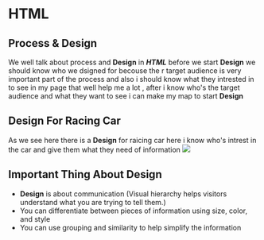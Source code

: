 # HTML
## Process & Design
We well talk about process and **Design** in ***HTML*** before we start **Design** we should know who we dsigned for becouse the r target audience is very important part of the process and also i should know what they intrested in to see in my page that well help me a lot , after i know who's the target audience and what they want to see i can make my map to start **Design**

## Design For Racing Car
 As we see here there is a **Design** for raicing car here i know who's intrest in the car and give them what they need of information 
 ![](https://galior-market.com/images/board/05-2019/cd8f7c9521d83b6fff98cfbc8065b525.jpg)

 ## Important Thing About Design 
 - **Design** is about communication (Visual hierarchy helps
visitors understand what you are trying to tell them.)
- You can differentiate between pieces of information
using size, color, and style
- You can use grouping and similarity to help simplify
the information
